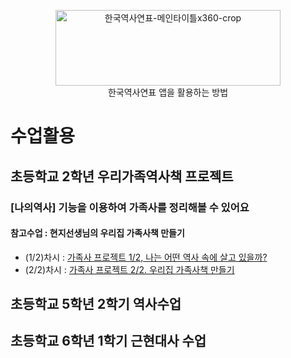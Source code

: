 
<p align="center">
  <img width="360" height="121" alt="한국역사연표-메인타이틀x360-crop" src="https://github.com/user-attachments/assets/8358437a-1518-43b7-b148-2effc81265aa" /><br />
  한국역사연표 앱을 활용하는 방법
</p>



# 수업활용

## 초등학교 2학년 우리가족역사책 프로젝트

### [나의역사] 기능을 이용하여 가족사를 정리해볼 수 있어요

#### 참고수업 : 현지선생님의 우리집 가족사책 만들기
- (1/2)차시 : [가족사 프로젝트 1/2, 나는 어떤 역사 속에 살고 있을까?](https://blog.naver.com/vpdgk123/223602229799)  
- (2/2)차시 : [가족사 프로젝트 2/2. 우리집 가족사책 만들기](https://blog.naver.com/vpdgk123/223602263831)

## 초등학교 5학년 2학기 역사수업

## 초등학교 6학년 1학기 근현대사 수업
